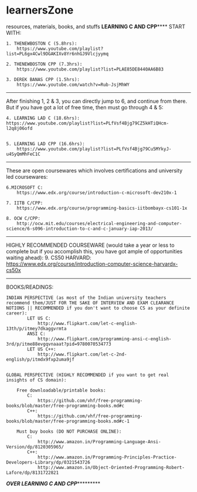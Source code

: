 # learnersZone
resources, materials, books, and stuffs
********************************************************LEARNING C AND CPP************************************************************
START WITH:

	1. THENEWBOSTON C (5.8hrs):
		https://www.youtube.com/playlist?list=PL6gx4Cwl9DGAKIXv8Yr6nhGJ9Vlcjyymq

	2. THENEWBOSTON CPP (7.3hrs):
		https://www.youtube.com/playlist?list=PLAE85DE8440AA6B83

	3. DEREK BANAS CPP (1.5hrs):
		https://www.youtube.com/watch?v=Rub-JsjMhWY

--------------------------------------------------------------------------------------------------------------------------------------------------------------------------------------------------------------------------------------------------------------------
After finishing 1, 2 & 3, you can directly jump to 6, and continue from there. But if you have got a lot of free time, then must go through 4 & 5:

	4. LEARNING LAD C (18.6hrs):
	https://www.youtube.com/playlist?list=PLfVsf4Bjg79CZ5kHTiQHcm-l2q8j06ofd


	5. LEARNING LAD CPP (16.6hrs):
		https://www.youtube.com/playlist?list=PLfVsf4Bjg79Cu5MYkyJ-u4SyQmMhFeC1C

--------------------------------------------------------------------------------------------------------------------------------------------------------------------------------------------------------------------------------------------------------------------

These are open coursewares which involves certifications and university led coursewares:

	6.MICROSOFT C:
		https://www.edx.org/course/introduction-c-microsoft-dev210x-1

	7. IITB C/CPP:
		https://www.edx.org/course/programming-basics-iitbombayx-cs101-1x

	8. OCW C/CPP:
		http://ocw.mit.edu/courses/electrical-engineering-and-computer-science/6-s096-introduction-to-c-and-c-january-iap-2013/

--------------------------------------------------------------------------------------------------------------------------------------------------------------------------------------------------------------------------------------------------------------------

HIGHLY RECOMMENDED COURSEWARE (would take a year or less to complete but if you accomplish this, you have got ample of opportunities waiting ahead):
	9. CS50 HARVARD:
		https://www.edx.org/course/introduction-computer-science-harvardx-cs50x

--------------------------------------------------------------------------------------------------------------------------------------------------------------------------------------------------------------------------------------------------------------------
BOOKS/READINGS:

	INDIAN PERSPECTIVE (as most of the Indian university teachers recommend them/JUST FOR THE SAKE OF INTERVIEW AND EXAM CLEARANCE NOTIONS || RECOMMENDED if you don't want to choose CS as your definite career):
			LET US C:
				http://www.flipkart.com/let-c-english-13th/p/itmey7dkaggvrmta
			ANSI C:
				http://www.flipkart.com/programming-ansi-c-english-3rd/p/itme88evgqvnaaat?pid=9780070534773
			LET US C++:
				http://www.flipkart.com/let-c-2nd-english/p/itmdx9fxp2uma9jf


	GLOBAL PERSPECTIVE (HIGHLY RECOMMENDED if you want to get real insights of CS domain):

		Free downloadable/printable books:
			C:
				https://github.com/vhf/free-programming-books/blob/master/free-programming-books.md#c
			C++:
				https://github.com/vhf/free-programming-books/blob/master/free-programming-books.md#c-1

		Must buy books (DO NOT PURCHASE ONLINE):
			C:
				http://www.amazon.in/Programming-Language-Ansi-Version/dp/8120305965/
			C++:
				http://www.amazon.in/Programming-Principles-Practice-Developers-Library/dp/0321543726
				http://www.amazon.in/Object-Oriented-Programming-Robert-Lafore/dp/8131722821
***************************************************OVER LEARNING C AND CPP************************************************************
